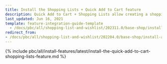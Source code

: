 ```yaml
---
title: Install the Shopping Lists + Quick Add to Cart feature
description: Quick Add to Cart + Shopping Lists allow creating a shopping list to buy products. Learn  how to integrate this feature into your Spryker based project.
last_updated: Jun 16, 2021
template: feature-integration-guide-template
  - /docs/pbc/all/shopping-list-and-wishlist/202311.0/base-shop/install-and-upgrade/install-the-shopping-lists-quick-add-to-cart-feature.html
redirect_from:
- /docs/pbc/all/shopping-list-and-wishlist/202204.0/base-shop/install-and-upgrade/install-features/install-the-shopping-lists-quick-add-to-cart-feature.html
---
```

{% include pbc/all/install-features/latest/install-the-quick-add-to-cart-shopping-lists-feature.md %} <!-- To edit, see /_includes/pbc/all/install-features/202311.0/install-the-quick-add-to-cart-shopping-lists-feature.md -->
